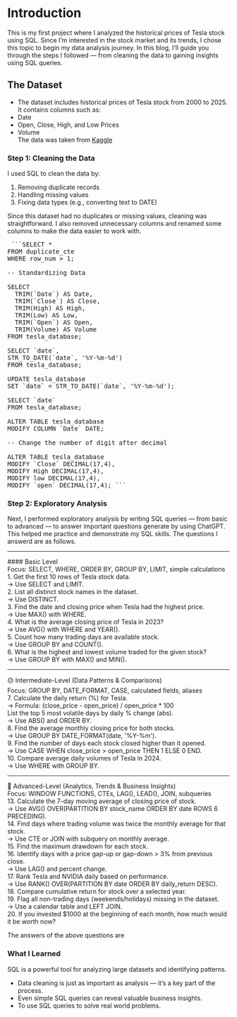# Introduction <br>
This is my first project where I analyzed the historical prices of Tesla stock using SQL. Since I’m interested in the stock market and its trends, I chose this topic to begin my data analysis journey. In this blog, I’ll guide you through the steps I followed — from cleaning the data to gaining insights using SQL queries.
<br>
## The Dataset
- The dataset includes historical prices of Tesla stock from 2000 to 2025. It contains columns such as:
- Date
- Open, Close, High, and Low Prices
- Volume <br>
The data was taken from [Kaggle](https://www.kaggle.com/datasets/taimoor888/tesla-stock-price-data-2000-2025)

### Step 1: Cleaning the Data
I used SQL to clean the data by:
1. Removing duplicate records
2. Handling missing values
3. Fixing data types (e.g., converting text to DATE)

Since this dataset had no duplicates or missing values, cleaning was straightforward. I also removed unnecessary columns and renamed some columns to make the data easier to work with.
<pre> ```SELECT *
FROM duplicate_cte
WHERE row_num > 1;

-- Standardizing Data

SELECT 
  TRIM(`Date`) AS Date,
  TRIM(`Close`) AS Close,
  TRIM(High) AS High,
  TRIM(Low) AS Low,
  TRIM(`Open`) AS Open,
  TRIM(Volume) AS Volume
FROM tesla_database;

SELECT `date`,
STR_TO_DATE(`date`, '%Y-%m-%d')
FROM tesla_database;

UPDATE tesla_database
SET `date` = STR_TO_DATE(`date`, '%Y-%m-%d');

SELECT `date`
FROM tesla_database;

ALTER TABLE tesla_database
MODIFY COLUMN `Date` DATE;

-- Change the number of digit after decimal

ALTER TABLE tesla_database
MODIFY `Close` DECIMAL(17,4),
MODIFY High DECIMAL(17,4),
MODIFY low DECIMAL(17,4),
MODIFY `open` DECIMAL(17,4); ``` </pre>

### Step 2: Exploratory Analysis
Next, I performed exploratory analysis by writing SQL queries — from basic to advanced — to answer important questions generate by using ChatGPT. This helped me practice and demonstrate my SQL skills.
The questions I answerd are as follows. <br>
<hr>
#### Basic Level <br>
Focus: SELECT, WHERE, ORDER BY, GROUP BY, LIMIT, simple calculations<br>
1.	Get the first 10 rows of Tesla stock data.<br>
→ Use SELECT and LIMIT.<br>
2.	List all distinct stock names in the dataset.<br>
→ Use DISTINCT.<br>
3.	Find the date and closing price when Tesla had the highest price.<br>
→ Use MAX() with WHERE.<br>
4.	What is the average closing price of Tesla in 2023?<br>
→ Use AVG() with WHERE and YEAR().<br>
5.	Count how many trading days are available stock.<br>
→ Use GROUP BY and COUNT().<br>
6.	What is the highest and lowest volume traded for the given stock?<br>
→ Use GROUP BY with MAX() and MIN().<br>
<hr>
🟡 Intermediate-Level (Data Patterns & Comparisons) <br>
Focus: GROUP BY, DATE_FORMAT, CASE, calculated fields, aliases <br>
7.	Calculate the daily return (%) for Tesla. <br>
→ Formula: (close_price - open_price) / open_price * 100 <br>
List the top 5 most volatile days by daily % change (abs). <br>
→ Use ABS() and ORDER BY. <br>
8.	Find the average monthly closing price for both stocks. <br>
→ Use GROUP BY DATE_FORMAT(date, '%Y-%m'). <br>
9.	Find the number of days each stock closed higher than it opened. <br>
→ Use CASE WHEN close_price > open_price THEN 1 ELSE 0 END.<br>
10.	Compare average daily volumes of Tesla in 2024.<br>
→ Use WHERE with GROUP BY.<br>
<hr>
🔵 Advanced-Level (Analytics, Trends & Business Insights) <br>
Focus: WINDOW FUNCTIONS, CTEs, LAG(), LEAD(), JOIN, subqueries <br>
13.	Calculate the 7-day moving average of closing price of stock.<br>
→ Use AVG() OVER(PARTITION BY stock_name ORDER BY date ROWS 6 PRECEDING). <br>
14.	Find days where trading volume was twice the monthly average for that stock. <br>
→ Use CTE or JOIN with subquery on monthly average.<br>
15.	Find the maximum drawdown for each stock.<br>
16.	Identify days with a price gap-up or gap-down > 3% from previous close.<br>
→ Use LAG() and percent change.<br>
17.	Rank Tesla and NVIDIA daily based on performance.<br>
→ Use RANK() OVER(PARTITION BY date ORDER BY daily_return DESC).<br>
18.	Compare cumulative return for stock over a selected year.<br>
19.	Flag all non-trading days (weekends/holidays) missing in the dataset.<br>
→ Use a calendar table and LEFT JOIN.<br>
20.	If you invested $1000 at the beginning of each month, how much would it be worth now?<br>

The answers of the above questions are 
### What I Learned
SQL is a powerful tool for analyzing large datasets and identifying patterns.
- Data cleaning is just as important as analysis — it’s a key part of the process.
- Even simple SQL queries can reveal valuable business insights.
- To use SQL queries to solve real world problems.
